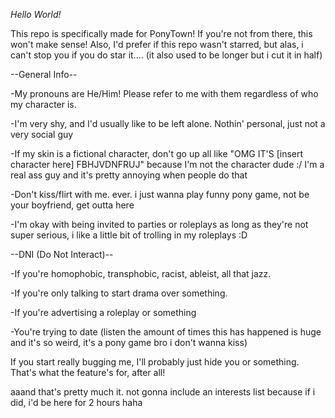 *Hello World!*

This repo is specifically made for PonyTown! If you're not from there, this won't make sense! Also, I'd prefer if this repo wasn't starred, but alas, i can't stop you if you do star it.... (it also used to be longer but i cut it in half)


--General Info--

-My pronouns are He/Him! Please refer to me with them regardless of who my character is.

-I'm very shy, and I'd usually like to be left alone. Nothin' personal, just not a very social guy

-If my skin is a fictional character, don't go up all like "OMG IT'S [insert character here] FBHJVDNFRUJ" because I'm not the character dude :/ I'm a real ass guy and it's pretty annoying when people do that

-Don't kiss/flirt with me. ever. i just wanna play funny pony game, not be your boyfriend, get outta here

-I'm okay with being invited to parties or roleplays as long as they're not super serious, i like a little bit of trolling in my roleplays :D


--DNI (Do Not Interact)--

-If you're homophobic, transphobic, racist, ableist, all that jazz.

-If you're only talking to start drama over something.

-If you're advertising a roleplay or something

-You're trying to date (listen the amount of times this has happened is huge and it's so weird, it's a pony game bro i don't wanna kiss)


If you start really bugging me, I'll probably just hide you or something. That's what the feature's for, after all!


aaand that's pretty much it. not gonna include an interests list because if i did, i'd be here for 2 hours haha
